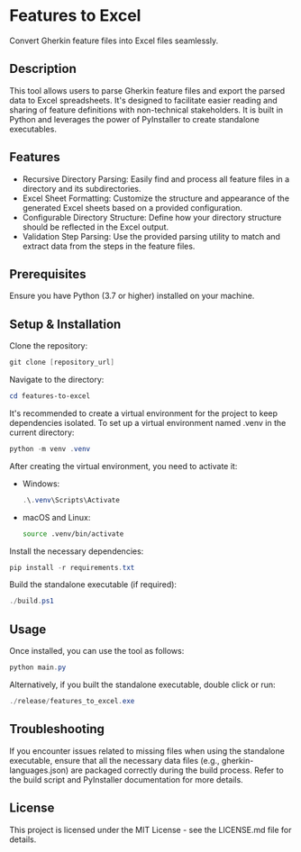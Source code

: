 # Features to Excel
Convert Gherkin feature files into Excel files seamlessly.

## Description
This tool allows users to parse Gherkin feature files and export the parsed data to Excel spreadsheets. It's designed to facilitate easier reading and sharing of feature definitions with non-technical stakeholders. It is built in Python and leverages the power of PyInstaller to create standalone executables.

## Features
- Recursive Directory Parsing: Easily find and process all feature files in a directory and its subdirectories.
- Excel Sheet Formatting: Customize the structure and appearance of the generated Excel sheets based on a provided configuration.
- Configurable Directory Structure: Define how your directory structure should be reflected in the Excel output.
- Validation Step Parsing: Use the provided parsing utility to match and extract data from the steps in the feature files.

## Prerequisites
Ensure you have Python (3.7 or higher) installed on your machine.

## Setup & Installation

Clone the repository:
```ps1
git clone [repository_url]
```

Navigate to the directory:
```ps1
cd features-to-excel
```

It's recommended to create a virtual environment for the project to keep dependencies isolated. To set up a virtual environment named .venv in the current directory:
```ps1
python -m venv .venv
```

After creating the virtual environment, you need to activate it:
- Windows:
  ```ps1
  .\.venv\Scripts\Activate
  ```

- macOS and Linux:
  ```sh
  source .venv/bin/activate
  ```

Install the necessary dependencies:
```ps1
pip install -r requirements.txt
```

Build the standalone executable (if required):
```ps1
./build.ps1
```

## Usage
Once installed, you can use the tool as follows:

```ps1
python main.py
```

Alternatively, if you built the standalone executable, double click or run:

```ps1
./release/features_to_excel.exe
```

## Troubleshooting
If you encounter issues related to missing files when using the standalone executable, ensure that all the necessary data files (e.g., gherkin-languages.json) are packaged correctly during the build process. Refer to the build script and PyInstaller documentation for more details.

## License
This project is licensed under the MIT License - see the LICENSE.md file for details.
